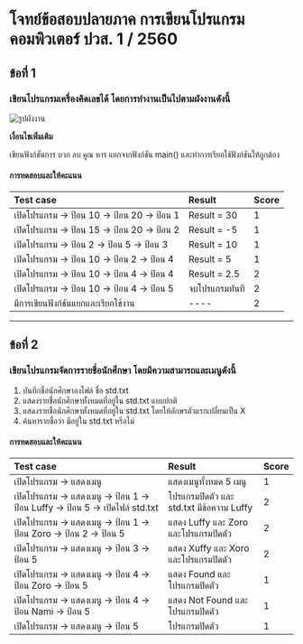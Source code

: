 # โจทย์ข้อสอบปลายภาค การเขียนโปรแกรมคอมพิวเตอร์ ปวส. 1 / 2560

## ข้อที่ 1

### เขียนโปรแกรมเครื่องคิดเลขได้ โดยการทำงานเป็นไปตามผังงานดังนี้

![รูปผังงาน](flow.png)

**เงื่อนไขเพิ่มเติม**

เขียนฟังก์ชันการ บวก ลบ คูณ หาร แยกจากฟังก์ชัน main() และทำการเรียกใช้ฟังก์ชันให้ถูกต้อง

#### การทดสอบและให้คะแนน

| Test case                                   | Result         | Score |
| :------------------------------------------ | :------------- | :---- |
| เปิดโปรแกรม -> ป้อน 10 -> ป้อน 20 -> ป้อน 1 | Result = 30    | 1     |
| เปิดโปรแกรม -> ป้อน 15 -> ป้อน 20 -> ป้อน 2 | Result = -5     | 1     |
| เปิดโปรแกรม -> ป้อน 2 -> ป้อน 5 -> ป้อน 3   | Result = 10    | 1     |
| เปิดโปรแกรม -> ป้อน 10 -> ป้อน 2 -> ป้อน 4  | Result = 5     | 1     |
| เปิดโปรแกรม -> ป้อน 10 -> ป้อน 4 -> ป้อน 4  | Result = 2.5   | 2     |
| เปิดโปรแกรม -> ป้อน 10 -> ป้อน 4 -> ป้อน 5  | จบโปรแกรมทันที | 2     |
| มีการเขียนฟังก์ชันแยกและเรียกใช้งาน         | ----           | 2     |

* * *

## ข้อที่ 2

### เขียนโปรแกรมจัดการรายชื่อนักศึกษา โดยมีความสามารถและเมนูดังนี้

1.  บันทึกชื่อนักศึกษาลงไฟล์ ชื่อ std.txt
2.  แสดงรายชื่อนักศึกษาทั้งหมดที่อยู่ใน std.txt แบบปกติ
3.  แสดงรายชื่อนักศึกษาทั้งหมดที่อยู่ใน std.txt โดยให้อักษรตัวแรกเปลี่ยนเป็น X
4.  ค้นหารายชื่อว่า มีอยู่ใน std.txt หรือไม่

#### การทดสอบและให้คะแนน

| Test case                                                                     | Result                                    | Score |
| :---------------------------------------------------------------------------- | :---------------------------------------- | :---- |
| เปิดโปรแกรม -> แสดงเมนู                                                       | แสดงเมนูทั้งหมด 5 เมนู                    | 1     |
| เปิดโปรแกรม -> แสดงเมนู -> ป้อน 1 -> ป้อน Luffy -> ป้อน 5 -> เปิดไฟล์ std.txt | โปรแกรมปิดตัว และ std.txt มีข้อความ Luffy | 2     |
| เปิดโปรแกรม -> แสดงเมนู -> ป้อน 1 -> ป้อน Zoro -> ป้อน 2 -> ป้อน 5            | แสดง Luffy และ Zoro และโปรแกรมปิดตัว      | 2     |
| เปิดโปรแกรม -> แสดงเมนู -> ป้อน 3 -> ป้อน 5                                   | แสดง Xuffy และ Xoro  และโปรแกรมปิดตัว     | 2     |
| เปิดโปรแกรม -> แสดงเมนู -> ป้อน 4 -> ป้อน Zoro -> ป้อน 5                      | แสดง Found และโปรแกรมปิดตัว               | 1     |
| เปิดโปรแกรม -> แสดงเมนู -> ป้อน 4 -> ป้อน Nami -> ป้อน 5                      | แสดง Not Found และโปรแกรมปิดตัว           | 1     |
| เปิดโปรแกรม -> แสดงเมนู -> ป้อน 5                                             | โปรแกรมปิดตัว                             | 1     |
